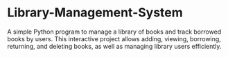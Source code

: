 # Library-Management-System
A simple Python program to manage a library of books and track borrowed books by users.   This interactive project allows adding, viewing, borrowing, returning, and deleting books, as well as managing library users efficiently.
